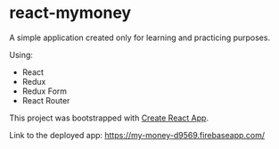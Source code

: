 # react-mymoney
A simple application created only for learning and practicing purposes.

Using:
* React
* Redux
* Redux Form
* React Router

This project was bootstrapped with [Create React App](https://github.com/facebookincubator/create-react-app).

Link to the deployed app: https://my-money-d9569.firebaseapp.com/